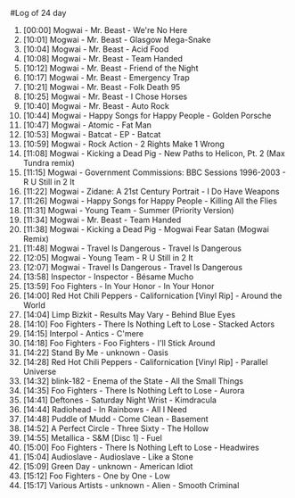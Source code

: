 #Log of 24 day

1. [00:00] Mogwai - Mr. Beast - We're No Here
1. [10:01] Mogwai - Mr. Beast - Glasgow Mega-Snake
1. [10:04] Mogwai - Mr. Beast - Acid Food
1. [10:08] Mogwai - Mr. Beast - Team Handed
1. [10:12] Mogwai - Mr. Beast - Friend of the Night
1. [10:17] Mogwai - Mr. Beast - Emergency Trap
1. [10:21] Mogwai - Mr. Beast - Folk Death 95
1. [10:25] Mogwai - Mr. Beast - I Chose Horses
1. [10:40] Mogwai - Mr. Beast - Auto Rock
1. [10:44] Mogwai - Happy Songs for Happy People - Golden Porsche
1. [10:47] Mogwai - Atomic - Fat Man
1. [10:53] Mogwai - Batcat - EP - Batcat
1. [10:59] Mogwai - Rock Action - 2 Rights Make 1 Wrong
1. [11:08] Mogwai - Kicking a Dead Pig - New Paths to Helicon, Pt. 2 (Max Tundra remix)
1. [11:15] Mogwai - Government Commissions: BBC Sessions 1996-2003 - R U Still in 2 It
1. [11:22] Mogwai - Zidane: A 21st Century Portrait - I Do Have Weapons
1. [11:26] Mogwai - Happy Songs for Happy People - Killing All the Flies
1. [11:31] Mogwai - Young Team - Summer (Priority Version)
1. [11:34] Mogwai - Mr. Beast - Team Handed
1. [11:38] Mogwai - Kicking a Dead Pig - Mogwai Fear Satan (Mogwai Remix)
1. [11:48] Mogwai - Travel Is Dangerous - Travel Is Dangerous
1. [12:05] Mogwai - Young Team - R U Still in 2 It
1. [12:07] Mogwai - Travel Is Dangerous - Travel Is Dangerous
1. [13:58] Inspector - Inspector - Bésame Mucho
1. [13:59] Foo Fighters - In Your Honor - In Your Honor
1. [14:00] Red Hot Chili Peppers - Californication [Vinyl Rip] - Around the World
1. [14:04] Limp Bizkit - Results May Vary - Behind Blue Eyes
1. [14:10] Foo Fighters - There Is Nothing Left to Lose - Stacked Actors
1. [14:15] Interpol - Antics - C'mere
1. [14:18] Foo Fighters - Foo Fighters - I'll Stick Around
1. [14:22] Stand By Me - unknown - Oasis
1. [14:28] Red Hot Chili Peppers - Californication [Vinyl Rip] - Parallel Universe
1. [14:32] blink-182 - Enema of the State - All the Small Things
1. [14:35] Foo Fighters - There Is Nothing Left to Lose - Aurora
1. [14:41] Deftones - Saturday Night Wrist - Kimdracula
1. [14:44] Radiohead - In Rainbows - All I Need
1. [14:48] Puddle of Mudd - Come Clean - Basement
1. [14:52] A Perfect Circle - Three Sixty - The Hollow
1. [14:55] Metallica - S&M [Disc 1] - Fuel
1. [15:00] Foo Fighters - There Is Nothing Left to Lose - Headwires
1. [15:04] Audioslave - Audioslave - Like a Stone
1. [15:09] Green Day - unknown - American Idiot
1. [15:12] Foo Fighters - One by One - Low
1. [15:17] Various Artists - unknown - Alien - Smooth Criminal
